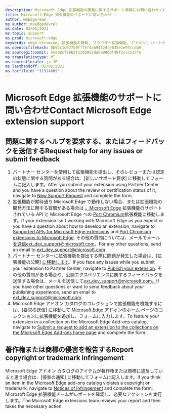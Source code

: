 ```yaml
---
description: Microsoft Edge 拡張機能の開発に関するサポート情報にお問い合わせください。
title: Microsoft Edge 拡張機能のサポートに問い合わせ
author: MSEdgeTeam
ms.author: msedgedevrel
ms.date: 02/05/2021
ms.topic: support
ms.prod: microsoft-edge
keywords: edge-chromium, 拡張機能の開発, ブラウザー拡張機能, アドオン, パートナー センター, 開発者, サポート
ms.openlocfilehash: 0b92c1d077d9fff5f4ab94f24ce035e1e97ccda9
ms.sourcegitcommit: 4cea8cf99b5f12db9d2daba99bbf48f3ccc537fe
ms.translationtype: MT
ms.contentlocale: ja-JP
ms.lasthandoff: 02/06/2021
ms.locfileid: "11314809"
---
```

# <span data-ttu-id="ea7b8-104">Microsoft Edge 拡張機能のサポートに問い合わせ</span><span class="sxs-lookup"><span data-stu-id="ea7b8-104">Contact Microsoft Edge extension support</span></span>  

## <span data-ttu-id="ea7b8-105">問題に関するヘルプを要求する、またはフィードバックを送信する</span><span class="sxs-lookup"><span data-stu-id="ea7b8-105">Request help for any issues or submit feedback</span></span>  

1.  <span data-ttu-id="ea7b8-106">パートナー センターを使用して拡張機能を提出し、そのレビューまたは認定の状態に関する質問がある場合は[][MicrosoftSupportSupportrequestformE7a381be9c9aFafbEd76262bc93fd9e4]、[新しいサポート要求] に移動してフォームに記入します。</span><span class="sxs-lookup"><span data-stu-id="ea7b8-106">After you submit your extension using Partner Center and you have a question about the review or certification status of it, navigate to [New Support Request][MicrosoftSupportSupportrequestformE7a381be9c9aFafbEd76262bc93fd9e4] and complete the form.</span></span>  
1.  <span data-ttu-id="ea7b8-107">拡張機能が期待通り Microsoft Edge で動作しない場合、または拡張機能の開発方法に関する質問がある場合は [、Microsoft Edge][ExtensionsDeveloperGuideApiSupport] 拡張機能のサポートされている API と Microsoft Edge への [Port Chromium][ExtensionsDeveloperGuidePortChromeExtension]拡張機能に移動します。</span><span class="sxs-lookup"><span data-stu-id="ea7b8-107">If your extension isn't working with Microsoft Edge as you expect or you have a question about how to develop an extension, navigate to [Supported APIs for Microsoft Edge extensions][ExtensionsDeveloperGuideApiSupport] and [Port Chromium extensions to Microsoft Edge][ExtensionsDeveloperGuidePortChromeExtension].</span></span>  <span data-ttu-id="ea7b8-108">その他の質問については、メールでメール [を送信][MailtoExtDevSupportMicrosoft]ext_dev_support@microsoft.com。</span><span class="sxs-lookup"><span data-stu-id="ea7b8-108">For any other questions, send an email to [ext_dev_support@microsoft.com][MailtoExtDevSupportMicrosoft].</span></span>  
1.  <span data-ttu-id="ea7b8-109">パートナー センターに拡張機能を提出する際に問題が発生した場合は、[拡張機能の公開] [に移動します][ExtensionsPublishPublishExtension]。</span><span class="sxs-lookup"><span data-stu-id="ea7b8-109">If you face any issues while you submit your extension to Partner Center, navigate to [Publish your extension][ExtensionsPublishPublishExtension].</span></span>  <span data-ttu-id="ea7b8-110">その他の質問がある場合や、公開エクスペリエンスに関するフィードバックを送信する場合は、メールを送信して[ext_dev_support@microsoft.com。][MailtoExtDevSupportMicrosoft]</span><span class="sxs-lookup"><span data-stu-id="ea7b8-110">If you have other questions or want to send feedback about your publishing experience, send an email to [ext_dev_support@microsoft.com][MailtoExtDevSupportMicrosoft].</span></span>  
1.  <span data-ttu-id="ea7b8-111">Microsoft Edge アドオン カタログのコレクションで拡張機能を機能するには、[要求の送信] に移動して [Microsoft Edge][OfficeFormsPagesResponsepageAspxV4j5cvggr0grqy180bhbrw01uwybfaxnna1zkp3x2vun0ibsu1ymeu3vfy0vurrodewsjgwu00yry4u] アドオンのホーム ページのコレクションに拡張機能を追加し、フォームに入力します。</span><span class="sxs-lookup"><span data-stu-id="ea7b8-111">To feature your extension in a collection on the Microsoft Edge Add-ons catalog, navigate to [Submit a request to add an extension to the collections on the Microsoft Edge Add-ons home page][OfficeFormsPagesResponsepageAspxV4j5cvggr0grqy180bhbrw01uwybfaxnna1zkp3x2vun0ibsu1ymeu3vfy0vurrodewsjgwu00yry4u] and complete the form.</span></span>   
    
## <span data-ttu-id="ea7b8-112">著作権または商標の侵害を報告する</span><span class="sxs-lookup"><span data-stu-id="ea7b8-112">Report copyright or trademark infringement</span></span>  

<span data-ttu-id="ea7b8-113">Microsoft Edge アドオン カタログのアイテムが著作権または商標に違反していると思う場合は、[侵害の[][MicrosoftInfoMarketplaceHtml]通知] に移動してフォームに記入します。</span><span class="sxs-lookup"><span data-stu-id="ea7b8-113">If you think an item in the Microsoft Edge add-ons catalog violates a copyright or trademark, navigate to [Notices of Infringement][MicrosoftInfoMarketplaceHtml] and complete the form.</span></span>  <span data-ttu-id="ea7b8-114">Microsoft Edge 拡張機能チームがレポートを確認し、必要なアクションを実行します。</span><span class="sxs-lookup"><span data-stu-id="ea7b8-114">The Microsoft Edge extensions team reviews your report and then takes the necessary action.</span></span>  

<!-- links -->  

[ExtensionsDeveloperGuideApiSupport]: ../developer-guide/api-support.md "Microsoft Edge 拡張機能のサポートされている API |Microsoft Docs"  
[ExtensionsDeveloperGuidePortChromeExtension]: ../developer-guide/port-chrome-extension.md "拡張機能を移植|Microsoft Docs"  
[ExtensionsPublishPublishExtension]: ./publish-extension.md "拡張機能を公開|Microsoft Docs"  

[MicrosoftInfoMarketplaceHtml]: https://www.microsoft.com/info/Marketplace.html "侵害に関する通知|Microsoft"  

[MicrosoftSupportSupportrequestformE7a381be9c9aFafbEd76262bc93fd9e4]: https://support.microsoft.com/supportrequestform/e7a381be-9c9a-fafb-ed76-262bc93fd9e4 "拡張機能の新しいサポート要求|Microsoft サポート"  

[OfficeFormsPagesResponsepageAspxV4j5cvggr0grqy180bhbrw01uwybfaxnna1zkp3x2vun0ibsu1ymeu3vfy0vurrodewsjgwu00yry4u]: https://forms.office.com/Pages/ResponsePage.aspx?id=v4j5cvGGr0GRqy180BHbRw01UwyBfAxNna_1ZkP3X2VUN0lBSU1YMEU3VFY0VURRODEwSjgwU00yRy4u "MS Edge アドオンホーム ページ のコレクションに拡張機能を追加する要求を送信|Microsoft Office フォーム"  

[MailtoExtDevSupportMicrosoft]: mailto:ext_dev_support@microsoft.com "メールをメールで送信ext_dev_support@microsoft.com"  
